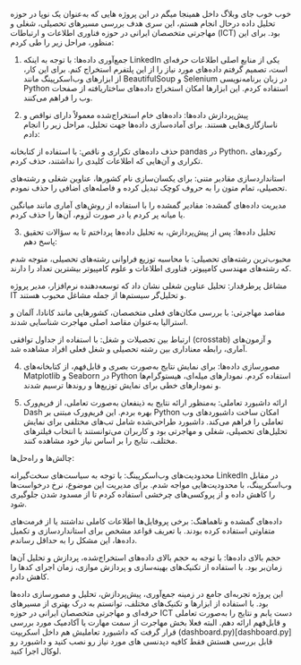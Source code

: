 خوب خوب جای وبلاگ داخل همینجا میگم در این پروژه‌ هایی که به‌عنوان یک نوپا در حوزه تحلیل داده درحال انجام هستم، این سری هدف بررسی مسیرهای تحصیلی، شغلی و مهاجرتی متخصصان ایرانی در حوزه فناوری اطلاعات و ارتباطات (ICT) بود. برای این منظور، مراحل زیر را طی کردم:

1. جمع‌آوری داده‌ها: با توجه به اینکه LinkedIn یکی از منابع اصلی اطلاعات حرفه‌ای است، تصمیم گرفتم داده‌های مورد نیاز را از این پلتفرم استخراج کنم. برای این کار، از ابزارهای وب‌اسکرپینگ مانند BeautifulSoup و Selenium در زبان برنامه‌نویسی Python استفاده کردم. این ابزارها امکان استخراج داده‌های ساختاریافته از صفحات وب را فراهم می‌کنند.

2. پیش‌پردازش داده‌ها: داده‌های خام استخراج‌شده معمولاً دارای نواقص و ناسازگاری‌هایی هستند. برای آماده‌سازی داده‌ها جهت تحلیل، مراحل زیر را انجام دادم:

حذف داده‌های تکراری و ناقص: با استفاده از کتابخانه pandas در Python، رکوردهای تکراری و آن‌هایی که اطلاعات کلیدی را نداشتند، حذف کردم.

استانداردسازی مقادیر متنی: برای یکسان‌سازی نام کشورها، عناوین شغلی و رشته‌های تحصیلی، تمام متون را به حروف کوچک تبدیل کرده و فاصله‌های اضافی را حذف نمودم.

مدیریت داده‌های گمشده: مقادیر گمشده را با استفاده از روش‌های آماری مانند میانگین یا میانه پر کردم یا در صورت لزوم، آن‌ها را حذف کردم.


3. تحلیل داده‌ها: پس از پیش‌پردازش، به تحلیل داده‌ها پرداختم تا به سؤالات تحقیق پاسخ دهم:

محبوب‌ترین رشته‌های تحصیلی: با محاسبه توزیع فراوانی رشته‌های تحصیلی، متوجه شدم که رشته‌های مهندسی کامپیوتر، فناوری اطلاعات و علوم کامپیوتر بیشترین تعداد را دارند.

مشاغل پرطرفدار: تحلیل عناوین شغلی نشان داد که توسعه‌دهنده نرم‌افزار، مدیر پروژه IT و تحلیل‌گر سیستم‌ها از جمله مشاغل محبوب هستند.

مقاصد مهاجرتی: با بررسی مکان‌های فعلی متخصصان، کشورهایی مانند کانادا، آلمان و استرالیا به‌عنوان مقاصد اصلی مهاجرت شناسایی شدند.

ارتباط بین تحصیلات و شغل: با استفاده از جداول توافقی (crosstab) و آزمون‌های آماری، رابطه معناداری بین رشته تحصیلی و شغل فعلی افراد مشاهده شد.


4. مصورسازی داده‌ها: برای نمایش نتایج به‌صورت بصری و قابل‌فهم، از کتابخانه‌های Matplotlib و Seaborn در Python استفاده کردم. نمودارهای میله‌ای، هیستوگرام‌ها و نمودارهای خطی برای نمایش توزیع‌ها و روندها ترسیم شدند.

5. ارائه داشبورد تعاملی: به‌منظور ارائه نتایج به ذینفعان به‌صورت تعاملی، از فریم‌ورک Dash بهره بردم. این فریم‌ورک مبتنی بر Python امکان ساخت داشبوردهای وب تعاملی را فراهم می‌کند. داشبورد طراحی‌شده شامل تب‌های مختلفی برای نمایش تحلیل‌های تحصیلی، شغلی و مهاجرتی بود و کاربران می‌توانستند با انتخاب فیلترهای مختلف، نتایج را بر اساس نیاز خود مشاهده کنند.

چالش‌ها و راه‌حل‌ها:

محدودیت‌های وب‌اسکرپینگ: با توجه به سیاست‌های سخت‌گیرانه LinkedIn در مقابل وب‌اسکرپینگ، با محدودیت‌هایی مواجه شدم. برای مدیریت این موضوع، نرخ درخواست‌ها را کاهش داده و از پروکسی‌های چرخشی استفاده کردم تا از مسدود شدن جلوگیری شود.

داده‌های گمشده و ناهماهنگ: برخی پروفایل‌ها اطلاعات کاملی نداشتند یا از فرمت‌های متفاوتی استفاده کرده بودند. با تعریف قواعد مشخص برای استانداردسازی و تکمیل داده‌ها، این مشکل را به حداقل رساندم.

حجم بالای داده‌ها: با توجه به حجم بالای داده‌های استخراج‌شده، پردازش و تحلیل آن‌ها زمان‌بر بود. با استفاده از تکنیک‌های بهینه‌سازی و پردازش موازی، زمان اجرای کدها را کاهش دادم.

این پروژه تجربه‌ای جامع در زمینه جمع‌آوری، پیش‌پردازش، تحلیل و مصورسازی داده‌ها بود. با استفاده از ابزارها و تکنیک‌های مختلف، توانستم به درک بهتری از مسیرهای حرفه‌ای و مهاجرتی متخصصان ایرانی در حوزه ICT دست یابم و نتایج را به‌صورت تعاملی و قابل‌فهم ارائه دهم. البته فعلا بخش مهاجرت از سمت مهارت یا آکادمیک مورد بررسی قرار گرفت که داشبورد تعاملیش هم داخل اسکریپت (dashboard.py)[dashboard.py] قابل بررسی هستش فقط کافیه دپدنسی های مورد نیاز رو نصب کنید و داشبورد رو لوکال اجرا کنید.
